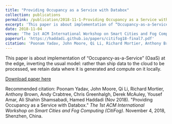 ```yaml
---
title: "Providing Occupancy as a Service with Databox"
collection: publications
permalink: /publication/2018-11-1-Providing Occupancy as a Service with Databox
excerpt: 'This paper is about implementation of “Occupancy-as-a-Service” (OaaS) at the edge, inverting the usual model: rather than ship data to the cloud to be processed, we retain data where it is generated and compute on it locally.'
date: 2018-11-04
venue: 'The 1st ACM International Workshop on Smart Cities and Fog Computing (CitiFog)'
paperurl: 'https://haddadi.github.io/papers/citifog18-final7.pdf'
citation: 'Poonam Yadav, John Moore, Qi Li, Richard Mortier, Anthony Brown, Andy Crabtree, Chris Greenhalgh, Derek McAuley, Yousef Amar, Ali Shahin Shamsabadi, Hamed Haddadi. &quot;Providing Occupancy as a Service with Databox.&quot; <i> The 1st ACM International Workshop on Smart Cities and Fog Computing (CitiFog),</i> November 4, 2018, Shenzhen, China.'
---
```

This paper is about implementation of “Occupancy-as-a-Service” (OaaS) at the edge, inverting the usual model: rather than ship data to the cloud to be processed, we retain data where it is generated and compute on it locally.

[Download paper here](https://haddadi.github.io/papers/citifog18-final7.pdf)

Recommended citation: Poonam Yadav, John Moore, Qi Li, Richard Mortier, Anthony Brown, Andy Crabtree, Chris Greenhalgh, Derek McAuley, Yousef Amar, Ali Shahin Shamsabadi, Hamed Haddadi (Nov 2018). "Providing Occupancy as a Service with Databox." <i> The 1st ACM International Workshop on Smart Cities and Fog Computing (CitiFog)</i>. November 4, 2018, Shenzhen, China.
